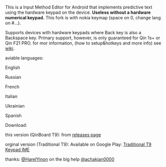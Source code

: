 This is a Input Method Editor for Android that implements predictive text using the hardware keypad on the device. **Useless without a hardware numerical keypad.**
This fork is with nokia keymap (space on 0, change lang on #...).

Supports devices with hardware keypads where Back key is also a Backspace key. Primary support, however, is only guaranteed for Qin 1s+ or Qin F21 PRO.
for mor information, (how to setup&hotkeys and more info) see [wiki](https://github.com/AshiVered/QinBoard-T9/wiki).

aviable languages:

English

Russian

French

Italian

Ukrainian

Spanish

Download:

this version (QinBoard T9): from [releases page](https://github.com/AshiVered/QinBoard-T9/releases)

orginal version (Traditional T9):
Available on Google Play: [Traditional T9 Keypad IME](https://play.google.com/store/apps/details?id=org.nyanya.android.traditionalt9)

thanks:
[@HarelYinon](https://github.com/HarelYinon) on the big help
[@achakian0000](https://github.com/achakian0000)
